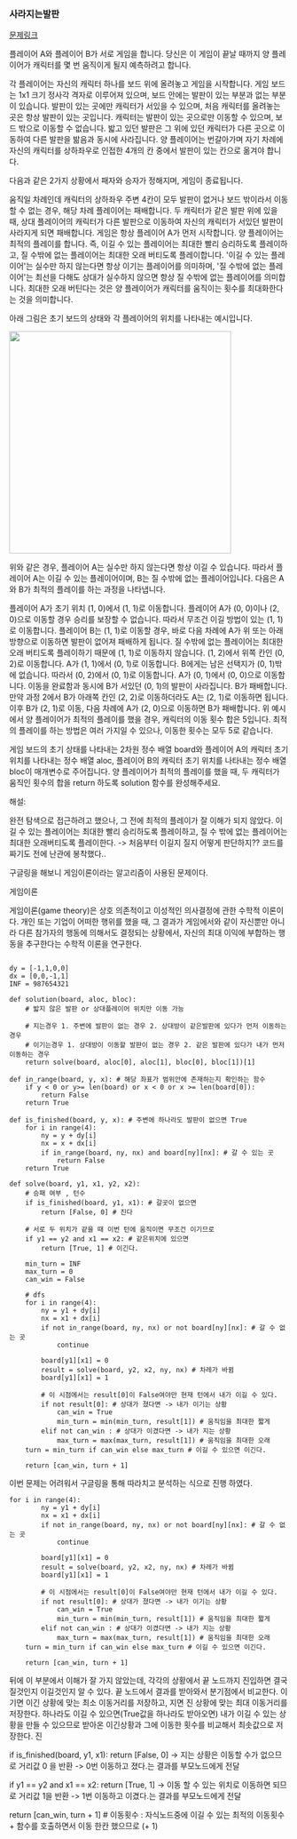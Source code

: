 
### 사라지는발판

[문제링크](https://school.programmers.co.kr/learn/courses/30/lessons/92345)

플레이어 A와 플레이어 B가 서로 게임을 합니다. 당신은 이 게임이 끝날 때까지 양 플레이어가 캐릭터를 몇 번 움직이게 될지 예측하려고 합니다.

각 플레이어는 자신의 캐릭터 하나를 보드 위에 올려놓고 게임을 시작합니다. 게임 보드는 1x1 크기 정사각 격자로 이루어져 있으며, 보드 안에는 발판이 있는 부분과 없는 부분이 있습니다. 발판이 있는 곳에만 캐릭터가 서있을 수 있으며, 처음 캐릭터를 올려놓는 곳은 항상 발판이 있는 곳입니다. 캐릭터는 발판이 있는 곳으로만 이동할 수 있으며, 보드 밖으로 이동할 수 없습니다. 밟고 있던 발판은 그 위에 있던 캐릭터가 다른 곳으로 이동하여 다른 발판을 밞음과 동시에 사라집니다. 양 플레이어는 번갈아가며 자기 차례에 자신의 캐릭터를 상하좌우로 인접한 4개의 칸 중에서 발판이 있는 칸으로 옮겨야 합니다.

다음과 같은 2가지 상황에서 패자와 승자가 정해지며, 게임이 종료됩니다.

움직일 차례인데 캐릭터의 상하좌우 주변 4칸이 모두 발판이 없거나 보드 밖이라서 이동할 수 없는 경우, 해당 차례 플레이어는 패배합니다.
두 캐릭터가 같은 발판 위에 있을 때, 상대 플레이어의 캐릭터가 다른 발판으로 이동하여 자신의 캐릭터가 서있던 발판이 사라지게 되면 패배합니다.
게임은 항상 플레이어 A가 먼저 시작합니다. 양 플레이어는 최적의 플레이를 합니다. 즉, 이길 수 있는 플레이어는 최대한 빨리 승리하도록 플레이하고, 질 수밖에 없는 플레이어는 최대한 오래 버티도록 플레이합니다. '이길 수 있는 플레이어'는 실수만 하지 않는다면 항상 이기는 플레이어를 의미하며, '질 수밖에 없는 플레이어'는 최선을 다해도 상대가 실수하지 않으면 항상 질 수밖에 없는 플레이어를 의미합니다. 최대한 오래 버틴다는 것은 양 플레이어가 캐릭터를 움직이는 횟수를 최대화한다는 것을 의미합니다.

아래 그림은 초기 보드의 상태와 각 플레이어의 위치를 나타내는 예시입니다.

<img src="https://grepp-programmers.s3.ap-northeast-2.amazonaws.com/files/production/f6c72518-3c10-467e-a2c4-ecbe418c1dd4/02_2022_%E1%84%80%E1%85%A9%E1%86%BC%E1%84%8E%E1%85%A2%E1%84%86%E1%85%AE%E1%86%AB%E1%84%8C%E1%85%A6_%E1%84%89%E1%85%A1%E1%84%85%E1%85%A1%E1%84%8C%E1%85%B5%E1%84%82%E1%85%B3%E1%86%AB%E1%84%87%E1%85%A1%E1%86%AF%E1%84%91%E1%85%A1%E1%86%AB_01.png" width="400" height="400"/>

위와 같은 경우, 플레이어 A는 실수만 하지 않는다면 항상 이길 수 있습니다. 따라서 플레이어 A는 이길 수 있는 플레이어이며, B는 질 수밖에 없는 플레이어입니다. 다음은 A와 B가 최적의 플레이를 하는 과정을 나타냅니다.

플레이어 A가 초기 위치 (1, 0)에서 (1, 1)로 이동합니다. 플레이어 A가 (0, 0)이나 (2, 0)으로 이동할 경우 승리를 보장할 수 없습니다. 따라서 무조건 이길 방법이 있는 (1, 1)로 이동합니다.
플레이어 B는 (1, 1)로 이동할 경우, 바로 다음 차례에 A가 위 또는 아래 방향으로 이동하면 발판이 없어져 패배하게 됩니다. 질 수밖에 없는 플레이어는 최대한 오래 버티도록 플레이하기 때문에 (1, 1)로 이동하지 않습니다. (1, 2)에서 위쪽 칸인 (0, 2)로 이동합니다.
A가 (1, 1)에서 (0, 1)로 이동합니다.
B에게는 남은 선택지가 (0, 1)밖에 없습니다. 따라서 (0, 2)에서 (0, 1)로 이동합니다.
A가 (0, 1)에서 (0, 0)으로 이동합니다. 이동을 완료함과 동시에 B가 서있던 (0, 1)의 발판이 사라집니다. B가 패배합니다.
만약 과정 2에서 B가 아래쪽 칸인 (2, 2)로 이동하더라도 A는 (2, 1)로 이동하면 됩니다. 이후 B가 (2, 1)로 이동, 다음 차례에 A가 (2, 0)으로 이동하면 B가 패배합니다.
위 예시에서 양 플레이어가 최적의 플레이를 했을 경우, 캐릭터의 이동 횟수 합은 5입니다. 최적의 플레이를 하는 방법은 여러 가지일 수 있으나, 이동한 횟수는 모두 5로 같습니다.

게임 보드의 초기 상태를 나타내는 2차원 정수 배열 board와 플레이어 A의 캐릭터 초기 위치를 나타내는 정수 배열 aloc, 플레이어 B의 캐릭터 초기 위치를 나타내는 정수 배열 bloc이 매개변수로 주어집니다. 양 플레이어가 최적의 플레이를 했을 때, 두 캐릭터가 움직인 횟수의 합을 return 하도록 solution 함수를 완성해주세요.


해설:

완전 탐색으로 접근하려고 했으나, 그 전에 최적의 플레이가 잘 이해가 되지 않았다.
이길 수 있는 플레이어는 최대한 빨리 승리하도록 플레이하고, 질 수 밖에 없는 플레이어는 최대한 오래버티도록 플레이한다.
-> 처음부터 이길지 질지 어떻게 판단하지?? 코드를 짜기도 전에 난관에 봉착했다..

구글링을 해보니 게임이론이라는 알고리즘이 사용된 문제이다.

게임이론

게임이론(game theory)은 상호 의존적이고 이성적인 의사결정에 관한 수학적 이론이다. 개인 또는 기업이 어떠한 행위를 했을 때, 그 결과가 게임에서와 같이 자신뿐만 아니라 
다른 참가자의 행동에 의해서도 결정되는 상황에서, 자신의 최대 이익에 부합하는 행동을 추구한다는 수학적 이론을 연구한다.

```

dy = [-1,1,0,0]
dx = [0,0,-1,1]
INF = 987654321

def solution(board, aloc, bloc):
    # 밟지 않은 발판 or 상대플레이어 위치만 이동 가능
    
    # 지는경우 1. 주변에 발판이 없는 경우 2. 상대방이 같은발판에 있다가 먼저 이동하는 경우
    # 이기는경우 1. 상대방이 이동할 발판이 없는 경우 2. 같은 발판에 있다가 내가 먼저 이동하는 경우
    return solve(board, aloc[0], aloc[1], bloc[0], bloc[1])[1]

def in_range(board, y, x): # 해당 좌표가 범위안에 존재하는지 확인하는 함수
    if y < 0 or y>= len(board) or x < 0 or x >= len(board[0]):
        return False
    return True

def is_finished(board, y, x): # 주변에 하나라도 발판이 없으면 True
    for i in range(4):
        ny = y + dy[i]
        nx = x + dx[i]
        if in_range(board, ny, nx) and board[ny][nx]: # 갈 수 있는 곳
            return False
    return True

def solve(board, y1, x1, y2, x2):
    # 승패 여부 , 턴수
    if is_finished(board, y1, x1): # 갈곳이 없으면 
        return [False, 0] # 진다
    
    # 서로 두 위치가 같을 때 이번 턴에 움직이면 무조건 이기므로
    if y1 == y2 and x1 == x2: # 같은위치에 있으면
        return [True, 1] # 이긴다.
    
    min_turn = INF
    max_turn = 0
    can_win = False
    
    # dfs
    for i in range(4):
        ny = y1 + dy[i]
        nx = x1 + dx[i]
        if not in_range(board, ny, nx) or not board[ny][nx]: # 갈 수 없는 곳
            continue
        
        board[y1][x1] = 0
        result = solve(board, y2, x2, ny, nx) # 차레가 바뀜
        board[y1][x1] = 1
        
        # 이 시점에서는 result[0]이 False여야만 현재 턴에서 내가 이길 수 있다.
        if not result[0]: # 상대가 졌다면 -> 내가 이기는 상황
            can_win = True
            min_turn = min(min_turn, result[1]) # 움직임을 최대한 짧게
        elif not can_win : # 상대가 이겼다면 -> 내가 지는 상황
            max_turn = max(max_turn, result[1]) # 움직임을 최대한 오래
    turn = min_turn if can_win else max_turn # 이길 수 있으면 이긴다.
    
    return [can_win, turn + 1]
   ```
   
   
이번 문제는 어려워서 구글링을 통해 따라치고 분석하는 식으로 진행 하였다.

```
for i in range(4):
        ny = y1 + dy[i]
        nx = x1 + dx[i]
        if not in_range(board, ny, nx) or not board[ny][nx]: # 갈 수 없는 곳
            continue
        
        board[y1][x1] = 0
        result = solve(board, y2, x2, ny, nx) # 차레가 바뀜
        board[y1][x1] = 1
        
        # 이 시점에서는 result[0]이 False여야만 현재 턴에서 내가 이길 수 있다.
        if not result[0]: # 상대가 졌다면 -> 내가 이기는 상황
            can_win = True
            min_turn = min(min_turn, result[1]) # 움직임을 최대한 짧게
        elif not can_win : # 상대가 이겼다면 -> 내가 지는 상황
            max_turn = max(max_turn, result[1]) # 움직임을 최대한 오래
    turn = min_turn if can_win else max_turn # 이길 수 있으면 이긴다.
    
    return [can_win, turn + 1]
```
뒤에 이 부분에서 이해가 잘 가지 않았는데, 각각의 상황에서 끝 노드까지 진입하면 결국 질것인지 이길것인지 알 수 있다. 
끝 노드에서 결과를 받아와서 분기점에서 비교한다.
이기면 이긴 상황에 맞는 최소 이동거리를 저장하고, 지면 진 상황에 맞는 최대 이동거리를 저장한다.
하나라도 이길 수 있으면(True값을 하나라도 받아오면) 내가 이길 수 있는 상황을 만들 수 있으므로 받아온 이긴상황과 그에 이동한 횟수를 비교해서
최솟값으로 저장한다. 진 

 if is_finished(board, y1, x1): 
        return [False, 0]  -> 지는 상황은 이동할 수가 없으므로 거리값 0 을 반환 -> 0번 이동하고 졌다.는 결과를 부모노드에게 전달
    
if y1 == y2 and x1 == x2: 
    return [True, 1] -> 이동 할 수 있는 위치로 이동하면 되므로 거리값 1을 반환  -> 1번 이동하고 이겼다.는 결과를 부모노드에게 전달
        
return [can_win, turn + 1] #   이동횟수 : 자식노드중에 이길 수 있는 최적의 이동횟수 + 함수를 호출하면서 이동 한칸 했으므로 (+ 1)

